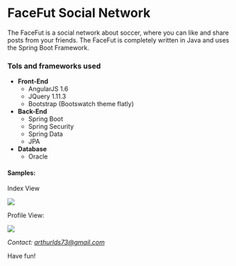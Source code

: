 <h1>FaceFut Social Network</h1>
<p>The FaceFut is a social network about soccer, where you can like and share posts from your friends. The FaceFut is completely written in Java and uses the Spring Boot Framework.</p>


<h3>Tols and frameworks used</h3>
<ul>
	<li>
		<strong>Front-End</strong>
		<ul>
			<li>AngularJS 1.6</li>
			<li>JQuery 1.11.3</li>
			<li>Bootstrap (Bootswatch theme flatly)</li>
		</ul>
	</li>
	<li>
		<strong>Back-End</strong>
		<ul>
			<li>Spring Boot</li>
			<li>Spring Security</li>
			<li>Spring Data</li>
			<li>JPA</li>
		</ul>	
   </li>
   <li>
		<strong>Database</strong>
		<ul>
			<li>Oracle</li>
		</ul>	
   </li>
</ul>

<h4><strong>Samples:</strong></h4>
<p>Index View</p>

<img src="https://raw.githubusercontent.com/ArthurLDS/FaceFut/master/Originals/facefut-home.png"/>

<p>Profile View:</p>
<img src="https://raw.githubusercontent.com/ArthurLDS/FaceFut/master/Originals/facefut-profile.png"/>
<br>


<i>Contact: arthurlds73@gmail.com</i>

Have fun!
